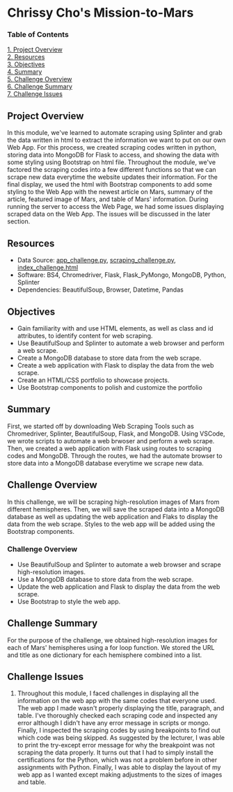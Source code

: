 # Chrissy Cho's Mission-to-Mars
### Table of Contents
[ 1. Project Overview ](#desc)<br /> 
[ 2. Resources ](#resc)<br /> 
[ 3. Objectives ](#obj)<br /> 
[ 4. Summary ](#sum)<br /> 
[ 5. Challenge Overview ](#chal)<br /> 
[ 6. Challenge Summary ](#chalsum)<br /> 
[ 7. Challenge Issues ](#find)<br />

<a name="desc"></a>
## Project Overview
In this module, we've learned to automate scraping using Splinter and grab the data written in html to extract the information we want to put on our own Web App. 
For this process, we created scraping codes written in python, storing data into MongoDB for Flask to access, and showing the data with some styling using Bootstrap on html file. Throughout the module, we've factored the scraping codes into a few different functions so that we can scrape new data everytime the website updates their information. For the final display, we used the html with Bootstrap components to add some styling to the Web App with the newest article on Mars, summary of the article, featured image of Mars, and table of Mars' information. During running the server to access the Web Page, we had some issues displaying scraped data on the Web App. The issues will be discussed in the later section. 

<a name="resc"></a>
## Resources
- Data Source: [app_challenge.py](https://github.com/chrissycho/Mission-to-Mars/blob/master/challenge/app_challenge.py), [scraping_challenge.py](https://github.com/chrissycho/Mission-to-Mars/blob/master/challenge/test.py), [index_challenge.html](https://github.com/chrissycho/Mission-to-Mars/blob/master/challenge/templates/index_challenge.html)
- Software: BS4, Chromedriver, Flask, Flask_PyMongo, MongoDB, Python, Splinter
- Dependencies: BeautifulSoup, Browser, Datetime, Pandas 

<a name="obj"></a>
## Objectives
- Gain familiarity with and use HTML elements, as well as class and id attributes, to identify content for web scraping.
- Use BeautifulSoup and Splinter to automate a web browser and perform a web scrape.
- Create a MongoDB database to store data from the web scrape.
- Create a web application with Flask to display the data from the web scrape.
- Create an HTML/CSS portfolio to showcase projects.
- Use Bootstrap components to polish and customize the portfolio

<a name="sum"></a>
## Summary
First, we started off by downloading Web Scraping Tools such as Chromedriver, Splinter, BeautifulSoup, Flask, and MongoDB. Using VSCode, we wrote scripts to automate a web brwoser and perform a web scrape. Then, we created a web application with Flask using routes to scraping codes and MongoDB. Through the routes, we had the automate browser to store data into a MongoDB database everytime we scrape new data. 

<a name="chal"></a>
## Challenge Overview
In this challenge, we will be scraping high-resolution images of Mars from different hemispheres. Then, we will save the scraped data into a MongoDB database as well as updating the web application and Flaks to display the data from the web scrape. Styles to the web app will be added using the Bootstrap components. 

<a name="chal"></a>
### Challenge Overview
- Use BeautifulSoup and Splinter to automate a web browser and scrape high-resolution images.
- Use a MongoDB database to store data from the web scrape.
- Update the web application and Flask to display the data from the web scrape.
- Use Bootstrap to style the web app.

<a name="chalsum"></a>
## Challenge Summary
For the purpose of the challenge, we obtained high-resolution images for each of Mars' hemispheres using a for loop function. We stored the URL and title as one dictionary for each hemisphere combined into a list. 

<a name="find"></a>
## Challenge Issues
1) Throughout this module, I faced challenges in displaying all the information on the web app with the same codes that everyone used. The web app I made wasn't properly displaying the title, paragraph, and table. I've thoroughly checked each scraping code and inspected any error although I didn't have any error message in scripts or mongo. Finally, I inspected the scraping codes by using breakpoints to find out which code was being skipped. As suggested by the lecturer, I was able to print the try-except error message for why the breakpoint was not scraping the data properly. It turns out that I had to simply install the certifications for the Python, which was not a problem before in other assignments with Python. Finally, I was able to display the layout of my web app as I wanted except making adjustments to the sizes of images and table. 